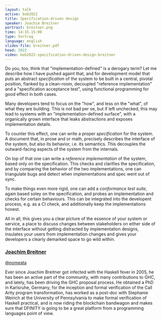 ```yaml
---
layout: talk
active: bob2022
title: Specification-driven design
speaker: Joachim Breitner
portrait: breitner.png
time: 14:15-15:00
type: Vortrag
language: english
slides-file: breitner.pdf
head: 2022
video: bob2022-specification-driven-design-breitner
---
```


Do you, too, think that "implementation-defined" is a derogary term?
Let me describe how I have pushed againt that, and for development
model that puts an abstract _specification_ of the system to be built
in a central, pivotal position, flanked by a clean-room, decoupled
"reference implementation" and a "specification acceptance test",
using functional programming for good effect in both cases.

Many developers tend to focus on the "how", and less on the "what", of
what they are building. This is not bad per se, but if left unchecked,
this may lead to systems with an "implementation-defined surface",
with a organically grown interface that leaks abstractions and exposes
implementation details.

To counter this effect, one can write a proper _specification_ for the
system. A document that, in prose and or math, precisely describes the
interface of the system, but also its behavior, i.e. its
semantics. This decouples the outward-facing aspects of the system
from the internals.

On top of that one can write a _reference implementation_ of the
system, based only on the specification. This checks and clarifies the
specification, and by comparing the behavior of the two
implementations, one can triangulate bugs and detect when
implementations and spec went out of sync.

To make things even more rigid, one can add a _conformance test
suite_, again based soley on the specification, and probes an
implementation and checks for certain behaviours. This can be
integrated into the developent process, e.g. as a CI check, and
additionally keep the implementations honest.

All in all, this gives you a clear picture of the essence of your
system or service, a place to discuss changes between stakeholders on
either side of the interface without getting distracted by
implementation designs, insulates your users from implementation
changes and gives your developers a clearly demarked space to go wild
within.

### [Joachim Breitner](https://joachim-breitner.de/)

[@nomeata](http://www.twitter.com/nomeata)

Ever since Joachim Breitner got infected with the Haskell fever in
2005, he has been an active part of the community, with many
contributions to GHC, and lately, has been driving the GHC proposal
process. He obtained a PhD in Karlsruhe, Germany, for the inception
and formal verification of the Call Arity program transformation, has
worked as a post-doc with Stephanie Weirich at the University of
Pennsylvania to make formal verification of Haskell practical, and is
now riding the blockchain bandwagon and makes sure that DFINITY is
going to be a great platform from a programming languages point of
view.
